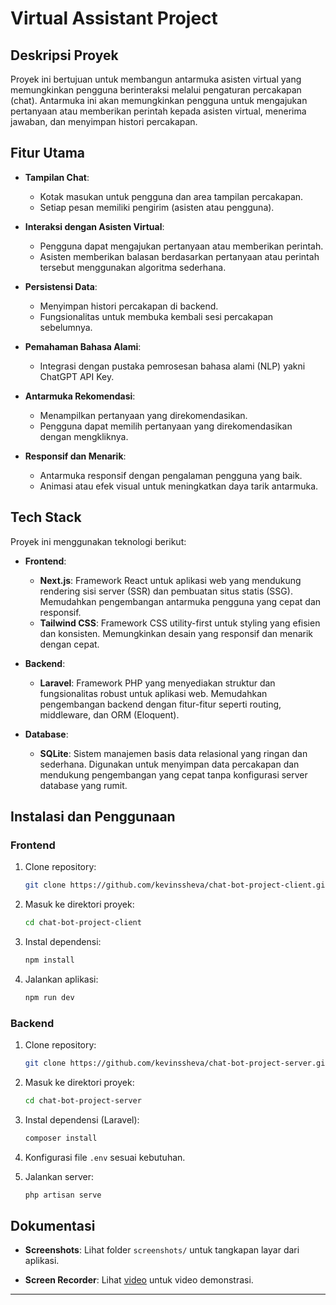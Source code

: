 # Virtual Assistant Project

## Deskripsi Proyek

Proyek ini bertujuan untuk membangun antarmuka asisten virtual yang memungkinkan pengguna berinteraksi melalui pengaturan percakapan (chat). Antarmuka ini akan memungkinkan pengguna untuk mengajukan pertanyaan atau memberikan perintah kepada asisten virtual, menerima jawaban, dan menyimpan histori percakapan.

## Fitur Utama

- **Tampilan Chat**: 
  - Kotak masukan untuk pengguna dan area tampilan percakapan.
  - Setiap pesan memiliki pengirim (asisten atau pengguna).
  
- **Interaksi dengan Asisten Virtual**: 
  - Pengguna dapat mengajukan pertanyaan atau memberikan perintah.
  - Asisten memberikan balasan berdasarkan pertanyaan atau perintah tersebut menggunakan algoritma sederhana.

- **Persistensi Data**:
  - Menyimpan histori percakapan di backend.
  - Fungsionalitas untuk membuka kembali sesi percakapan sebelumnya.

- **Pemahaman Bahasa Alami**:
  - Integrasi dengan pustaka pemrosesan bahasa alami (NLP) yakni ChatGPT API Key.

- **Antarmuka Rekomendasi**:
  - Menampilkan pertanyaan yang direkomendasikan.
  - Pengguna dapat memilih pertanyaan yang direkomendasikan dengan mengkliknya.

- **Responsif dan Menarik**:
  - Antarmuka responsif dengan pengalaman pengguna yang baik.
  - Animasi atau efek visual untuk meningkatkan daya tarik antarmuka.

## Tech Stack

Proyek ini menggunakan teknologi berikut:

- **Frontend**:
  - **Next.js**: Framework React untuk aplikasi web yang mendukung rendering sisi server (SSR) dan pembuatan situs statis (SSG). Memudahkan pengembangan antarmuka pengguna yang cepat dan responsif.
  - **Tailwind CSS**: Framework CSS utility-first untuk styling yang efisien dan konsisten. Memungkinkan desain yang responsif dan menarik dengan cepat.

- **Backend**:
  - **Laravel**: Framework PHP yang menyediakan struktur dan fungsionalitas robust untuk aplikasi web. Memudahkan pengembangan backend dengan fitur-fitur seperti routing, middleware, dan ORM (Eloquent).

- **Database**:
  - **SQLite**: Sistem manajemen basis data relasional yang ringan dan sederhana. Digunakan untuk menyimpan data percakapan dan mendukung pengembangan yang cepat tanpa konfigurasi server database yang rumit.

## Instalasi dan Penggunaan

### Frontend

1. Clone repository:
   ```bash
   git clone https://github.com/kevinssheva/chat-bot-project-client.git
   ```

2. Masuk ke direktori proyek:
   ```bash
   cd chat-bot-project-client
   ```

3. Instal dependensi:
   ```bash
   npm install
   ```

4. Jalankan aplikasi:
   ```bash
   npm run dev
   ```

### Backend

1. Clone repository:
   ```bash
   git clone https://github.com/kevinssheva/chat-bot-project-server.git
   ```

2. Masuk ke direktori proyek:
   ```bash
   cd chat-bot-project-server
   ```

3. Instal dependensi (Laravel):
   ```bash
   composer install
   ```

4. Konfigurasi file `.env` sesuai kebutuhan.

5. Jalankan server:
   ```bash
   php artisan serve
   ```

## Dokumentasi

- **Screenshots**: Lihat folder `screenshots/` untuk tangkapan layar dari aplikasi.

- **Screen Recorder**: Lihat [video](https://youtu.be/AeZ9W2d31U4) untuk video demonstrasi.

---
